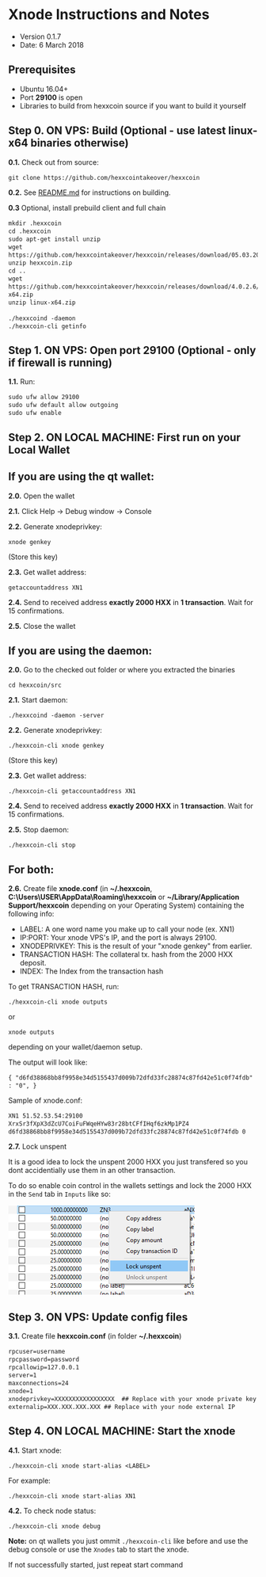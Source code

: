 Xnode Instructions and Notes
=============================
 - Version 0.1.7
 - Date: 6 March 2018

Prerequisites
-------------
 - Ubuntu 16.04+
 - Port **29100** is open
 - Libraries to build from hexxcoin source if you want to build it yourself

Step 0. ON VPS: Build (Optional - use latest linux-x64 binaries otherwise)
----------------------
**0.1.**  Check out from source:

    git clone https://github.com/hexxcointakeover/hexxcoin

**0.2.**  See [README.md](README.md) for instructions on building.

**0.3** Optional, install prebuild client and full chain

	mkdir .hexxcoin
	cd .hexxcoin
	sudo apt-get install unzip
	wget https://github.com/hexxcointakeover/hexxcoin/releases/download/05.03.2018/hexxcoin.zip
	unzip hexxcoin.zip
	cd ..
	wget https://github.com/hexxcointakeover/hexxcoin/releases/download/4.0.2.6/linux-x64.zip
	unzip linux-x64.zip
	
	./hexxcoind -daemon
	./hexxcoin-cli getinfo
	

Step 1. ON VPS: Open port 29100 (Optional - only if firewall is running)
----------------------
**1.1.**  Run:

    sudo ufw allow 29100
    sudo ufw default allow outgoing
    sudo ufw enable

Step 2. ON LOCAL MACHINE: First run on your Local Wallet
----------------------

## If you are using the qt wallet:

**2.0.**  Open the wallet

**2.1.**  Click Help -> Debug window -> Console

**2.2.**  Generate xnodeprivkey:

    xnode genkey

(Store this key)

**2.3.**  Get wallet address:

    getaccountaddress XN1

**2.4.**  Send to received address **exactly 2000 HXX** in **1 transaction**. Wait for 15 confirmations.

**2.5.**  Close the wallet

## If you are using the daemon:

**2.0.**  Go to the checked out folder or where you extracted the binaries

    cd hexxcoin/src

**2.1.**  Start daemon:

    ./hexxcoind -daemon -server

**2.2.**  Generate xnodeprivkey:

    ./hexxcoin-cli xnode genkey

(Store this key)

**2.3.**  Get wallet address:

    ./hexxcoin-cli getaccountaddress XN1

**2.4.**  Send to received address **exactly 2000 HXX** in **1 transaction**. Wait for 15 confirmations.

**2.5.**  Stop daemon:

    ./hexxcoin-cli stop

## For both:

**2.6.**  Create file **xnode.conf** (in **~/.hexxcoin**, **C:\Users\USER\AppData\Roaming\hexxcoin** or **~/Library/Application Support/hexxcoin** depending on your Operating System) containing the following info:
 - LABEL: A one word name you make up to call your node (ex. XN1)
 - IP:PORT: Your xnode VPS's IP, and the port is always 29100.
 - XNODEPRIVKEY: This is the result of your "xnode genkey" from earlier.
 - TRANSACTION HASH: The collateral tx. hash from the 2000 HXX deposit.
 - INDEX: The Index from the transaction hash

To get TRANSACTION HASH, run:

```
./hexxcoin-cli xnode outputs
```
or
```
xnode outputs
```

depending on your wallet/daemon setup.

The output will look like:

    { "d6fd38868bb8f9958e34d5155437d009b72dfd33fc28874c87fd42e51c0f74fdb" : "0", }

Sample of xnode.conf:

    XN1 51.52.53.54:29100 XrxSr3fXpX3dZcU7CoiFuFWqeHYw83r28btCFfIHqf6zkMp1PZ4 d6fd38868bb8f9958e34d5155437d009b72dfd33fc28874c87fd42e51c0f74fdb 0

**2.7.** Lock unspent

It is a good idea to lock the unspent 2000 HXX you just transfered so you dont accidentially use them in an other transaction.

To do so enable coin control in the wallets settings and lock the 2000 HXX in the `Send` tab in `Inputs` like so:

![lockunspent](/lockunspent.png)

Step 3. ON VPS: Update config files
----------------------
**3.1.**  Create file **hexxcoin.conf** (in folder **~/.hexxcoin**)

    rpcuser=username
    rpcpassword=password
    rpcallowip=127.0.0.1
    server=1
    maxconnections=24
    xnode=1
    xnodeprivkey=XXXXXXXXXXXXXXXXX  ## Replace with your xnode private key
    externalip=XXX.XXX.XXX.XXX ## Replace with your node external IP


Step 4. ON LOCAL MACHINE: Start the xnode
----------------------
**4.1.**  Start xnode:

    ./hexxcoin-cli xnode start-alias <LABEL>

For example:

    ./hexxcoin-cli xnode start-alias XN1

**4.2.**  To check node status:

    ./hexxcoin-cli xnode debug

**Note:** on qt wallets you just ommit `./hexxcoin-cli` like before and use the debug console or use the `Xnodes` tab to start the xnode.

If not successfully started, just repeat start command
